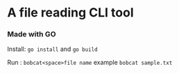 # A file reading CLI tool 
### Made with GO
Install: `go install` and `go build`

Run : `bobcat<space>file name` example `bobcat sample.txt`
